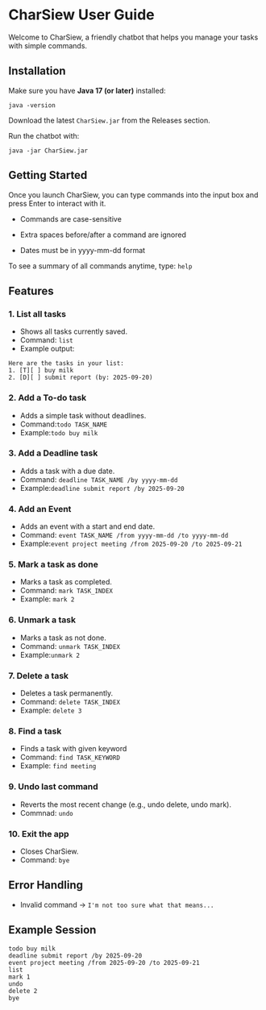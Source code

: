 # CharSiew User Guide 
Welcome to CharSiew, a friendly chatbot that helps you manage your tasks with simple commands.

## Installation
Make sure you have **Java 17 (or later)** installed:
```
java -version
```
Download the latest ```CharSiew.jar``` from the Releases section.

Run the chatbot with:

```
java -jar CharSiew.jar
```

## Getting Started
Once you launch CharSiew, you can type commands into the input box and press Enter to interact with it.

- Commands are case-sensitive

- Extra spaces before/after a command are ignored

- Dates must be in yyyy-mm-dd format

To see a summary of all commands anytime, type: ```help```

## Features
### 1. List all tasks
- Shows all tasks currently saved.
- Command: ```list```
- Example output:

```
Here are the tasks in your list:
1. [T][ ] buy milk
2. [D][ ] submit report (by: 2025-09-20)
```
### 2. Add a To-do task
- Adds a simple task without deadlines.
- Command:```todo TASK_NAME```
- Example:```todo buy milk```

### 3. Add a Deadline task
- Adds a task with a due date.
- Command: ```deadline TASK_NAME /by yyyy-mm-dd```
- Example:```deadline submit report /by 2025-09-20```

### 4. Add an Event
- Adds an event with a start and end date.
- Command: ```event TASK_NAME /from yyyy-mm-dd /to yyyy-mm-dd```
- Example:```event project meeting /from 2025-09-20 /to 2025-09-21```

### 5. Mark a task as done
- Marks a task as completed.
- Command: ```mark TASK_INDEX```
- Example: ```mark 2```

### 6. Unmark a task
- Marks a task as not done. 
- Command: ```unmark TASK_INDEX```
- Example:```unmark 2```

### 7. Delete a task
- Deletes a task permanently.
- Command: ```delete TASK_INDEX```
- Example: ```delete 3```

### 8. Find a task
- Finds a task with given keyword
- Command: ```find TASK_KEYWORD```
- Example: ```find meeting```

### 9. Undo last command
- Reverts the most recent change (e.g., undo delete, undo mark).
- Commnad: ```undo```

### 10. Exit the app
- Closes CharSiew.
- Command: ```bye```

## Error Handling
- Invalid command → ```I'm not too sure what that means...```

## Example Session
```
todo buy milk
deadline submit report /by 2025-09-20
event project meeting /from 2025-09-20 /to 2025-09-21
list
mark 1
undo
delete 2
bye
```